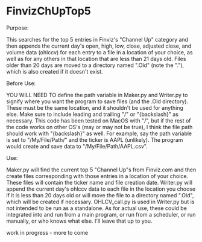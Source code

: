 # FinvizChUpTop5


Purpose:

This searches for the top 5 entries in Finviz's "Channel Up" category and then appends the current day's open, high, low, close, adjusted close, and volume data (ohlccv) for each entry to a file in a location of your choice, as well as for any others in that location that are less than 21 days old. Files older than 20 days are moved to a directory named ".Old" (note the "."), which is also created if it doesn't exist.

Before Use:

YOU WILL NEED TO define the path variable in Maker.py and Writer.py to signify where you want the program to save files (and the .Old directory). These must be the same location, and it shouldn't be used for anything else. Make sure to include leading and trailing "/" or "{backslash}" as necessary. This code has been tested on MacOS with "/", but if the rest of the code works on other OS's (may or may not be true), I think the file path should work with "{backslash}" as well.
For example, say the path variable is set to "/My/File/Path/" and the ticker is AAPL (unlikely). The program would create and save data to "/My/File/Path/AAPL.csv".

Use:

Maker.py will find the current top 5 "Channel Up"s from Finviz.com and then create files corresponding with those entries in a location of your choice. These files  will contain the ticker name and file creation date.
Writer.py will append the current day's ohlccv data to each file in the location you choose if it is less than 20 days old or will move the file to a directory
named ".Old", which will be created if necessary.
OHLCV_call.py is used in Writer.py but is not intended to be run as a standalone. 
As for actual use, these could be integrated into and run from a main program, or run from a scheduler, or run manually, or who knows what else. I'll leave that up to you.


work in progress - more to come
